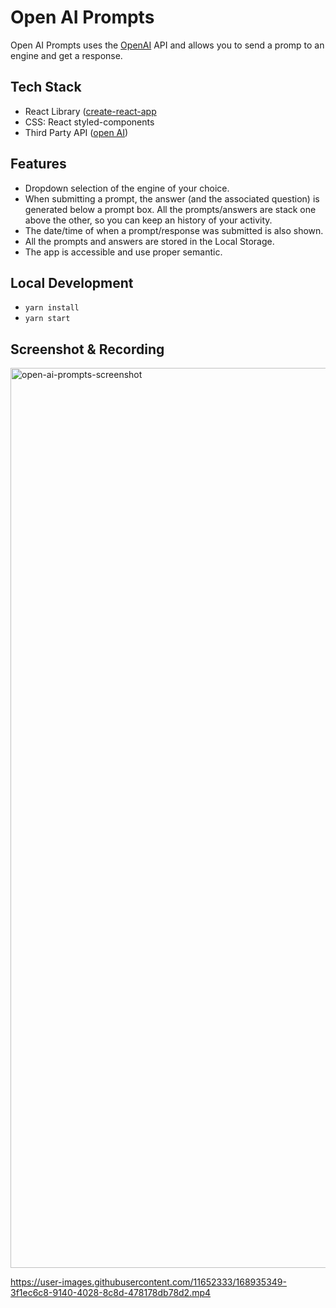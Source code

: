 # Open AI Prompts

Open AI Prompts uses the [OpenAI](https://openai.com/api/) API and allows you to send a promp to an engine and get a response.

## Tech Stack

- React Library ([create-react-app](https://create-react-app.dev/docs/getting-started/)
- CSS: React styled-components
- Third Party API ([open AI](https://openai.com/api/))

## Features

- Dropdown selection of the engine of your choice.
- When submitting a prompt, the answer (and the associated question) is generated below a prompt box. All the prompts/answers are stack one above the other, so you can keep an history of your activity.
- The date/time of when a prompt/response was submitted is also shown.
- All the prompts and answers are stored in the Local Storage.
- The app is accessible and use proper semantic.

## Local Development

- `yarn install`
- `yarn start`

## Screenshot & Recording

<img width="1440" alt="open-ai-prompts-screenshot" src="https://user-images.githubusercontent.com/11652333/168935275-472548f1-49de-4ede-9d9c-9e1e31ce645e.png">


https://user-images.githubusercontent.com/11652333/168935349-3f1ec6c8-9140-4028-8c8d-478178db78d2.mp4



